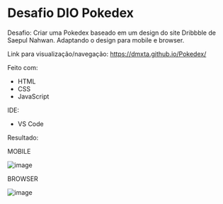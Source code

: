 # Desafio DIO Pokedex

Desafio: Criar uma Pokedex baseado em um design do site Dribbble de Saepul Nahwan. Adaptando o design para mobile e browser.

Link para visualização/navegação: https://dmxta.github.io/Pokedex/

Feito com:
 - HTML
 - CSS
 - JavaScript
 
 IDE:
  - VS Code

Resultado:

MOBILE

![image](https://github.com/DMxta/Pokedex/assets/136941005/cd89357d-a3e8-4b2a-a94c-94ffc3a0ccab)



BROWSER

![image](https://github.com/DMxta/Pokedex/assets/136941005/e861deb1-9b78-4147-bd1b-1c9fadb4886a)
